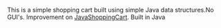 This is a simple shopping cart built using simple Java data structures.No GUI's.
Improvement on [JavaShoppingCart](https://github.com/mtnjoroge/JavaShoppingApplication).
Built in Java
